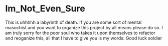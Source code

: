 # Im_Not_Even_Sure
This is uhhhhh a labyrinth of death. If you are some sort of mental masochist and you want to organize this project by all means please do so.
I am truly sorry for the poor soul who takes it upon themselves to refactor and reoganize this, all that I have to give you is my words:
Good luck soldier
